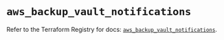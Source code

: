 # `aws_backup_vault_notifications`

Refer to the Terraform Registry for docs: [`aws_backup_vault_notifications`](https://registry.terraform.io/providers/hashicorp/aws/6.19.0/docs/resources/backup_vault_notifications).
